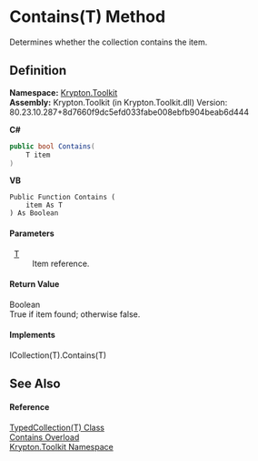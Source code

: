 # Contains(T) Method


Determines whether the collection contains the item.



## Definition
**Namespace:** <a href="79d2eac2-21f4-54ff-7552-b20c33c30600.md">Krypton.Toolkit</a>  
**Assembly:** Krypton.Toolkit (in Krypton.Toolkit.dll) Version: 80.23.10.287+8d7660f9dc5efd033fabe008ebfb904beab6d444

**C#**
``` C#
public bool Contains(
	T item
)
```
**VB**
``` VB
Public Function Contains ( 
	item As T
) As Boolean
```



#### Parameters
<dl><dt>  <a href="4026dc89-2502-ffa8-c767-a8aaea23623e.md">T</a></dt><dd>Item reference.</dd></dl>

#### Return Value
Boolean  
True if item found; otherwise false.

#### Implements
ICollection(T).Contains(T)  


## See Also


#### Reference
<a href="4026dc89-2502-ffa8-c767-a8aaea23623e.md">TypedCollection(T) Class</a>  
<a href="3e4a2711-2d2a-dbae-32a9-00dcd99f8973.md">Contains Overload</a>  
<a href="79d2eac2-21f4-54ff-7552-b20c33c30600.md">Krypton.Toolkit Namespace</a>  
